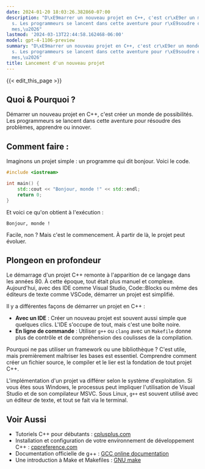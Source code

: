 ```yaml
---
date: 2024-01-20 18:03:26.382860-07:00
description: "D\xE9marrer un nouveau projet en C++, c'est cr\xE9er un monde de possibilit\xE9\
  s. Les programmeurs se lancent dans cette aventure pour r\xE9soudre des probl\xE8\
  mes,\u2026"
lastmod: '2024-03-13T22:44:58.162468-06:00'
model: gpt-4-1106-preview
summary: "D\xE9marrer un nouveau projet en C++, c'est cr\xE9er un monde de possibilit\xE9\
  s. Les programmeurs se lancent dans cette aventure pour r\xE9soudre des probl\xE8\
  mes,\u2026"
title: Lancement d'un nouveau projet
---
```


{{< edit_this_page >}}

## Quoi & Pourquoi ?
Démarrer un nouveau projet en C++, c'est créer un monde de possibilités. Les programmeurs se lancent dans cette aventure pour résoudre des problèmes, apprendre ou innover.

## Comment faire :
Imaginons un projet simple : un programme qui dit bonjour. Voici le code.

```C++
#include <iostream>

int main() {
    std::cout << "Bonjour, monde !" << std::endl;
    return 0;
}
```

Et voici ce qu'on obtient à l'exécution :

```
Bonjour, monde !
```

Facile, non ? Mais c'est le commencement. À partir de là, le projet peut évoluer.

## Plongeon en profondeur
Le démarrage d'un projet C++ remonte à l'apparition de ce langage dans les années 80. À cette époque, tout était plus manuel et complexe. Aujourd'hui, avec des IDE comme Visual Studio, Code::Blocks ou même des éditeurs de texte comme VSCode, démarrer un projet est simplifié.

Il y a différentes façons de démarrer un projet en C++ :
- **Avec un IDE** : Créer un nouveau projet est souvent aussi simple que quelques clics. L'IDE s'occupe de tout, mais c'est une boîte noire.
- **En ligne de commande** : Utiliser `g++` ou `clang` avec un `Makefile` donne plus de contrôle et de compréhension des coulisses de la compilation.

Pourquoi ne pas utiliser un framework ou une bibliothèque ? C'est utile, mais premièrement maîtriser les bases est essentiel. Comprendre comment créer un fichier source, le compiler et le lier est la fondation de tout projet C++.

L'implémentation d'un projet va différer selon le système d'exploitation. Si vous êtes sous Windows, le processus peut impliquer l'utilisation de Visual Studio et de son compilateur MSVC. Sous Linux, `g++` est souvent utilisé avec un éditeur de texte, et tout se fait via le terminal.

## Voir Aussi

- Tutoriels C++ pour débutants : [cplusplus.com](http://www.cplusplus.com/)
- Installation et configuration de votre environnement de développement C++ : [cppreference.com](https://en.cppreference.com/w/cpp/compiler_support)
- Documentation officielle de g++ : [GCC online documentation](https://gcc.gnu.org/onlinedocs/)
- Une introduction à Make et Makefiles : [GNU make](https://www.gnu.org/software/make/manual/make.html)
